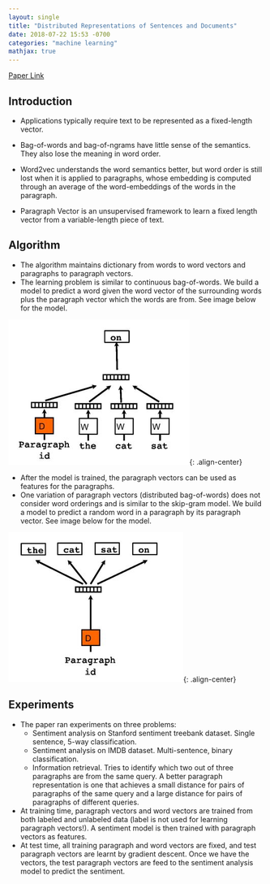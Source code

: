 ```yaml
---
layout: single
title: "Distributed Representations of Sentences and Documents"
date: 2018-07-22 15:53 -0700
categories: "machine learning"
mathjax: true
---
```


[Paper Link](https://arxiv.org/abs/1405.4053)

## Introduction
- Applications typically require text to be represented as a fixed-length vector. 

- Bag-of-words and bag-of-ngrams have little sense of the semantics. They also lose the meaning in word order.
- Word2vec understands the word semantics better, but word order is still lost when it is applied to paragraphs, whose embedding is computed through an average of the word-embeddings of the words in the paragraph.
- Paragraph Vector is an unsupervised framework to learn a fixed length vector from a variable-length piece of text.

## Algorithm
- The algorithm maintains dictionary from words to word vectors and paragraphs to paragraph vectors.
- The learning problem is similar to continuous bag-of-words. We build a model to predict a word given the word vector of the surrounding words plus the paragraph vector which the words are from. See image below for the model.

![Paragraph Vector Training Model](/assets/img/machine-learning-papers\2018\distributed-representations-of-sentences-and-documents-1.JPG){: .align-center}

- After the model is trained, the paragraph vectors can be used as features for the paragraphs.
- One variation of paragraph vectors (distributed bag-of-words) does not consider word orderings and is similar to the skip-gram model. We build a model to predict a random word in a paragraph by its paragraph vector. See image below for the model.

![Distributed Bag-of-Words Training Model](/assets/img/machine-learning-papers\2018\distributed-representations-of-sentences-and-documents-2.JPG){: .align-center}

## Experiments
- The paper ran experiments on three problems:
  - Sentiment analysis on Stanford sentiment treebank dataset. Single sentence, 5-way classification.
  - Sentiment analysis on IMDB dataset. Multi-sentence, binary classification.
  - Information retrieval. Tries to identify which two out of three paragraphs are from the same query. A better paragraph representation is one that achieves a small distance for pairs of paragraphs of the same query and a large distance for pairs of paragraphs of different queries.
- At training time, paragraph vectors and word vectors are trained from both labeled and unlabeled data (label is not used for learning paragraph vectors!). A sentiment model is then trained with paragraph vectors as features.
- At test time, all training paragraph and word vectors are fixed, and test paragraph vectors are learnt by gradient descent. Once we have the vectors, the test paragraph vectors are feed to the sentiment analysis model to predict the sentiment.